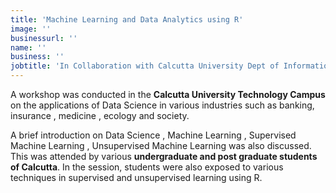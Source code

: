 ```yaml
---
title: 'Machine Learning and Data Analytics using R'
image: ''
businessurl: ''
name: ''
business: ''
jobtitle: 'In Collaboration with Calcutta University Dept of Information Technology and B.P. Poddar Institute of Management and Technology'
---
```


> 

A workshop was conducted in the **Calcutta University Technology Campus** on the applications of Data Science in various industries such as banking, insurance , medicine , ecology  and society.              

A brief introduction on  Data Science , Machine Learning , Supervised Machine Learning , Unsupervised Machine Learning was also discussed.  This was attended by various **undergraduate and post graduate students of Calcutta**. In the session, students were also exposed to various techniques in supervised and unsupervised learning using R.         



